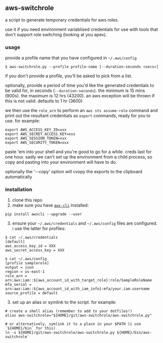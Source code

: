 ## aws-switchrole
a script to generate temporary credentials for aws roles.

use it if you need environment variablised credentials for use with tools
that don't support role switching (looking at you apex).


### usage
provide a profile name that you have configured in `~/.aws/config`

```
$ aws-switchrole.py --profile profile-name [--duration-seconds <secs>]
```

if you don't provide a profile, you'll be asked to pick from a list.

optionally, provide a period of time you'd like the generated credentials
to be valid for, in seconds (`--duration-seconds`).  the minimum is 15 mins
(900s).  the maximum is 12 hrs (43200).  an aws exception will be thrown if
this is not valid.  defaults to 1 hr (3600)

we then use the `role_arn` to perform an `aws sts assume-role` command and
print out the resultant credentials as `export` commands, ready for you to
use.  for example:

```
export AWS_ACCESS_KEY_ID=xxx
export AWS_SECRET_ACCESS_KEY=xxx
export AWS_SESSION_TOKEN=xxx
export AWS_SECURITY_TOKEN=xxx
```

paste 'em into your shell and you're good to go for a while.  creds last for
one hour.  sadly we can't set up the environment from a child process, so copy
and pasting into your environment will have to do.

optionally the '--copy' option will cvopy the exports to the clipboard automatically


### installation
  1. clone this repo
  2. make sure you have [`aws-cli`](http://docs.aws.amazon.com/cli/latest/userguide/installing.html) installed:

  ```
  pip install awscli --upgrade --user
  ```

  3. ensure your `~/.aws/credentials` and `~/.aws/config` files are configured.  i use the latter for profiles:

  ```
  $ cat ~/.aws/credentials
  [default]
  aws_access_key_id = XXX
  aws_secret_access_key = XXX
  ```

  ```
  $ cat ~/.aws/config
  [profile samplerole]
  output = json
  region = us-east-1
  role_arn = arn:aws:iam::${aws_account_id_with_target_role}:role/SampleRoleName
  mfa_serial = arn:aws:iam::${aws_account_id_with_iam_info}:mfa/your.iam.username
  source_profile = default
  ```

  3. set up an alias or symlink to the script.  for example:

  ```
  # create a shell alias (remember to add to your dotfiles!)
  alias aws-switchrole="${HOME}/git/aws-switchrole/aws-switchrole.py"

  # or alternatively, symlink it to a place in your $PATH (i use `${HOME}/bin` for this)
  ln -s ${HOME}/git/aws-switchrole/aws-switchrole.py ${HOME}/bin/aws-switchrole`
  ```
